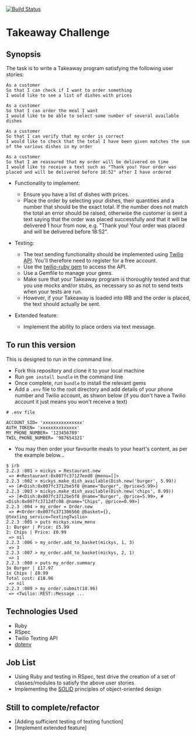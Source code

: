 [![Build Status](https://travis-ci.org/Benaud12/takeaway-challenge.svg?branch=master)](https://travis-ci.org/Benaud12/takeaway-challenge)


Takeaway Challenge
=======================

## Synopsis

The task is to write a Takeaway program satisfying the following user stories:

```
As a customer
So that I can check if I want to order something
I would like to see a list of dishes with prices

As a customer
So that I can order the meal I want
I would like to be able to select some number of several available dishes

As a customer
So that I can verify that my order is correct
I would like to check that the total I have been given matches the sum of the various dishes in my order

As a customer
So that I am reassured that my order will be delivered on time
I would like to receive a text such as "Thank you! Your order was placed and will be delivered before 18:52" after I have ordered
```

* Functionality to implement:
  * Ensure you have a list of dishes with prices.
  * Place the order by selecting your dishes, their quantities and a number that should be the exact total. If the number does not match the total an error should be raised, otherwise the customer is sent a text saying that the order was placed successfully and that it will be delivered 1 hour from now, e.g. "Thank you! Your order was placed and will be delivered before 18:52".

* Texting:
  * The text sending functionality should be implemented using [Twilio API](https://www.twilio.com/api). You'll therefore need to register for a free account.
  * Use the [twilio-ruby gem](https://github.com/twilio/twilio-ruby) to access the API.
  * Use a Gemfile to manage your gems.
  * Make sure that your Takeaway program is thoroughly tested and that you use mocks and/or stubs, as necessary so as not to send texts when your tests are run.
  * However, if your Takeaway is loaded into IRB and the order is placed, the text should actually be sent.

* Extended feature:
  * Implement the ability to place orders via text message.


## To run this version

This is designed to run in the command line.

- Fork this repository and clone it to your local machine
- Run `gem install bundle` in the command line
- Once complete, run `bundle` to install the relevant gems
- Add a `.env` file to the root directory and add details of your phone number and Twilio account, as shwon below (if you don't have a Twilio account it just means you won't receive a text)
```
# .env file

ACCOUNT_SID= 'xxxxxxxxxxxxxxx'
AUTH_TOKEN= 'xxxxxxxxxxxxxx'
MY_PHONE_NUMBER= '123456789'
TWIL_PHONE_NUMBER= '987654321'
```
- You may then order your favourite meals to your heart's content, as per the example below...

```
$ irb
2.2.3 :001 > mickys = Restaurant.new
 => #<Restaurant:0x007fc37127eed0 @menu=[]>
2.2.3 :002 > mickys.make_dish_available(Dish.new('burger', 5.99))
 => [#<Dish:0x007fc3712be5f8 @name="Burger", @price=5.99>]
2.2.3 :003 > mickys.make_dish_available(Dish.new('chips', 0.99))
 => [#<Dish:0x007fc3712be5f8 @name="Burger", @price=5.99>, #<Dish:0x007fc3712dfc08 @name="Chips", @price=0.99>]
2.2.3 :004 > my_order = Order.new
 => #<Order:0x007fc371306560 @basket={}, @texting_service=TextingTwilio>
2.2.3 :005 > puts mickys.view_menu
1: Burger | Price: £5.99
2: Chips | Price: £0.99
 => nil
2.2.3 :006 > my_order.add_to_basket(mickys, 1, 3)
 => 3
2.2.3 :007 > my_order.add_to_basket(mickys, 2, 1)
 => 1
2.2.3 :008 > puts my_order.summary
3x Burger | £17.97
1x Chips | £0.99
Total cost: £18.96
 => nil
2.2.3 :009 > my_order.submit(18.96)
 => <Twilio::REST::Message ...
```


## Technologies Used

- Ruby
- RSpec
- Twilio Texting API
- [dotenv](https://github.com/bkeepers/dotenv)


## Job List

- Using Ruby and testing in RSpec, test drive the creation of a set of classes/modules to satisfy the above user stories
- Implementing the [SOLID](https://en.wikipedia.org/wiki/SOLID_(object-oriented_design)) principles of object-oriented design


## Still to complete/refactor

- [Adding sufficient testing of texting function]
- [Implement extended feature]
